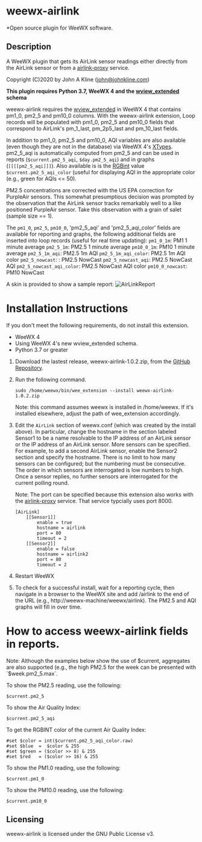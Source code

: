 # weewx-airlink
*Open source plugin for WeeWX software.

## Description

A WeeWX plugin that gets its AirLink sensor readings either directly
from the AirLink sensor or from a
[airlink-proxy](https://github.com/chaunceygardiner/airlink-proxy) service.

Copyright (C)2020 by John A Kline (john@johnkline.com)

**This plugin requires Python 3.7, WeeWX 4 and the
[wview_extended](https://github.com/weewx/weewx/blob/master/bin/schemas/wview_extended.py)
schema**

weewx-airlink requires the
[wview_extended](https://github.com/weewx/weewx/blob/master/bin/schemas/wview_extended.py)
in WeeWX 4 that contains pm1_0, pm2_5 and pm10_0 columns.  With the weewx-airlink
extension, Loop records will be populated with pm1_0, pm2_5 and pm10_0 fields that
correspond to AirLink's pm_1_last, pm_2p5_last and pm_10_last fields.

In addition to pm1_0, pm2_5 and pm10_0, AQI variables are also available
(even though they are not in the database) via WeeWX 4's
[XTypes](https://github.com/weewx/weewx/wiki/WeeWX-V4-user-defined-types).
pm2_5_aqi is automatically computed from pm2_5 and can be used in reports
(`$current.pm2_5_aqi`, `$day.pm2_5_aqi`) and in graphs
(`[[[[pm2_5_aqi]]]`).  Also available is
is the [RGBint](https://www.shodor.org/stella2java/rgbint.html) value
`$current.pm2_5_aqi_color` (useful for displaying AQI in the appropriate color
(e.g., green for AQIs <= 50).

PM2.5 concentrations are corrected with the US EPA correction for PurpleAir sensors.
This somewhat presumptious decision was prompted by the observation that the AirLink
sensor tracks remarkably well to a like positioned PurpleAir sensor.  Take this
observation with a grain of salet (sample size == 1).

The `pm1_0`, `pm2_5`, `pm10_0`, 'pm2_5_aqi' and 'pm2_5_aqi_color' fields are
available for reporting and graphs, the following additional
fields are inserted into loop records (useful for real time updating):
`pm1_0_1m`: PM1 1 minute average
`pm2_5_1m`: PM2.5 1 minute average
`pm10_0_1m`: PM10 1 minute average
`pm2_5_1m_aqi`: PM2.5 1m AQI
`pm2_5_1m_aqi_color`: PM2.5 1m AQI color
`pm2_5_nowcast`: : PM2.5 NowCast
`pm2_5_nowcast_aqi`: PM2.5 NowCast AQI
`pm2_5_nowcast_aqi_color`: PM2.5 NowCast AQI color
`pm10_0_nowcast`: PM10 NowCast

A skin is provided to show a sample report:
![AirLinkReport](AirLinkReport.jpg)

# Installation Instructions

If you don't meet the following requirements, do not install this extension.
  * WeeWX 4
  * Using WeeWX 4's new wview_extended schema.
  * Python 3.7 or greater

1. Download the lastest release, weewx-airlink-1.0.2.zip, from the
   [GitHub Repository](https://github.com/chaunceygardiner/weewx-airlink).

1. Run the following command.

   `sudo /home/weewx/bin/wee_extension --install weewx-airlink-1.0.2.zip`

   Note: this command assumes weewx is installed in /home/weewx.  If it's installed
   elsewhere, adjust the path of wee_extension accordingly.

1. Edit the `AirLink` section of weewx.conf (which was created by the install
   above).  In particular, change the hostname in the section labeled Sensor1 to
   be a name resolvable to the IP address of an AirLink sensor or the IP address
   of an AirLink sensor.  More sensors can be specified.  For example, to add
   a second AirLink sensor, enable the Sensor2 section and specify the hostname.
   There is no limit to how many sensors can be configured; but the numbering must
   be consecutive.  The order in which sensors are interrogated is low numbers to
   high.  Once a sensor replies, no further sensors are interrogated for the current
   polling round.

   Note: The port can be specified because this extension also works with the
   [airlink-proxy](https://github.com/chaunceygardiner/airlink-proxy) service.
   That service typcially uses port 8000.

   ```
   [AirLink]
       [[Sensor1]]
           enable = true
           hostname = airlink
           port = 80
           timeout = 2
       [[Sensor2]]
           enable = false
           hostname = airlink2
           port = 80
           timeout = 2
   ```

1. Restart WeeWX

1. To check for a successful install, wait for a reporting cycle, then
   navigate in a browser to the WeeWX site and add /airlink to the end
   of the URL (e.g., http://weewx-machine/weewx/airlink).
   The PM2.5 and AQI graphs will fill in over time.

# How to access weewx-airlink fields in reports.

Note: Although the examples below show the use of $current, aggregates are also
supported (e.g., the high PM2.5 for the week can be presented with `$week.pm2_5.max`.

To show the PM2.5 reading, use the following:
```
$current.pm2_5
```

To show the Air Quality Index:
```
$current.pm2_5_aqi
```

To get the RGBINT color of the current Air Quality Index:
```
#set $color = int($current.pm2_5_aqi_color.raw)
#set $blue  =  $color & 255
#set $green = ($color >> 8) & 255
#set $red   = ($color >> 16) & 255
```

To show the PM1.0 reading, use the following:
```
$current.pm1_0
```

To show the PM10.0 reading, use the following:
```
$current.pm10_0
```

## Licensing

weewx-airlink is licensed under the GNU Public License v3.
